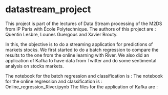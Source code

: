 # datastream_project
This project is part of the lectures of Data Stream processing of the M2DS from IP Paris with École Polytechnique. 
The authors of this project are : Quentin Lesbre, Lounes Guergous and Xavier Brouty. 

In this, the objective is to do a streaming application for predictions of markets stocks. 
We first started to do a batch regression to compare the results to the one from the online learning with River. 
We also did an application of Kafka to have data from Twitter and do some sentimental analysis on stocks markets. 

The notebook for the batch regression and classification is : 
The notebook for the online regression and classification is : Online_regression_River.ipynb
The files for the application of Kafka are : 

